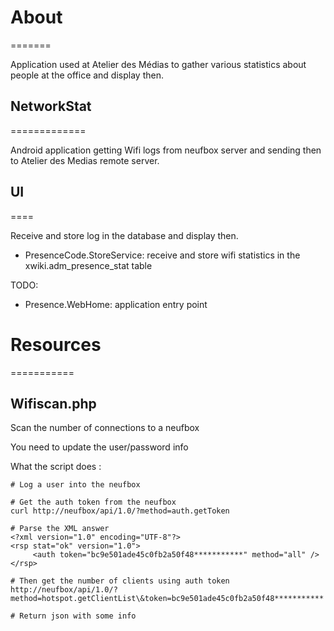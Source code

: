 # About
=======

Application used at Atelier des Médias to gather various statistics about people at the office and display then.

## NetworkStat
=============

Android application getting Wifi logs from neufbox server and sending then to Atelier des Medias remote server.

## UI
====

Receive and store log in the database and display then.

* PresenceCode.StoreService: receive and store wifi statistics in the xwiki.adm_presence_stat table

TODO:
* Presence.WebHome: application entry point

# Resources
===========
## Wifiscan.php
Scan the number of connections to a neufbox

You need to update the user/password info 

What the script does :

    # Log a user into the neufbox

    # Get the auth token from the neufbox
    curl http://neufbox/api/1.0/?method=auth.getToken

    # Parse the XML answer
    <?xml version="1.0" encoding="UTF-8"?>
    <rsp stat="ok" version="1.0">
         <auth token="bc9e501ade45c0fb2a50f48***********" method="all" />
    </rsp>

    # Then get the number of clients using auth token
    http://neufbox/api/1.0/?method=hotspot.getClientList\&token=bc9e501ade45c0fb2a50f48***********
    
    # Return json with some info

